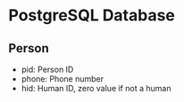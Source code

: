 # PostgreSQL Database

## Person

- pid: Person ID
- phone: Phone number
- hid: Human ID, zero value if not a human
